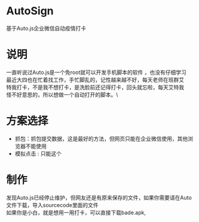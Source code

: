 # AutoSign
基于Auto.js企业微信自动疫情打卡
# 说明
 一直听说过Auto.js是一个免root就可以开发手机脚本的软件
，也没有仔细学习\
最近大四也在忙着找工作，手忙脚乱的，记性越来越不好，每天老师在班群艾\
特我打卡，不是我不想打卡，是洗脸前还记得打卡，回头就忘啦，每天艾特我\
怪不好意思的，所以想做一个自动打开的脚本。\
# 方案选择
- 抓包：抓包提交数据，这是最好的方法，但网页只能在企业微信使用，其他浏\
览器不能使用
- 模拟点击 : 只能这个

# 制作
发现Auto.js已经停止维护，但网友还是有原来保存的文件，如果你需要请在Auto\
文件下载，导入sourcecode里面的文件\
如果你是小白，就是想用一用打卡，可以直接下载bade.apk,
